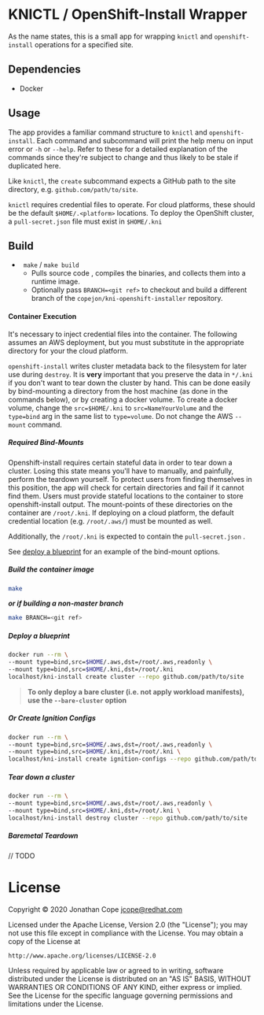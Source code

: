 # KNICTL / OpenShift-Install Wrapper

As the name states, this is a small app for wrapping `knictl` and `openshift-install` operations for a specified site. 

## Dependencies

- Docker

## Usage

The app provides a familiar command structure to `knictl` and `openshift-install`.  Each command and subcommand will print the help menu on input error or `-h` or `--help`.  Refer to these for a detailed explanation of the commands since they're subject to change and thus likely to be stale if duplicated here.

Like `knictl`, the `create` subcommand expects a GitHub path to the site directory, e.g. `github.com/path/to/site`. 

`knictl` requires credential files to operate. For cloud platforms, these should be the default `$HOME/.<platform>` locations. To deploy the OpenShift cluster, a `pull-secret.json` file must exist in `$HOME/.kni`

## Build

- ` make` / `make build`
  - Pulls source code , compiles the binaries, and collects them into a runtime image. 
  - Optionally pass `BRANCH=<git ref>` to checkout and build a different branch of the `copejon/kni-openshift-installer` repository.

#### Container Execution

It's necessary to inject credential files into the container.  The following assumes an AWS deployment, but you must substitute in the appropriate directory for your the cloud platform.

`openshift-install` writes cluster metadata back to the filesystem for later use during `destroy`.  It is **very** important that you preserve the data in  `*/.kni`  if you don't want to tear down the cluster by hand.  This can be done easily by bind-mounting a directory from the host machine (as done in the commands below), or by creating a docker volume.  To create a docker volume, change the `src=$HOME/.kni` to `src=NameYourVolume` and the `type=bind` arg in the same list to `type=volume`.  Do not change the AWS `--mount` command.

##### Required Bind-Mounts

Openshift-install requires certain stateful data in order to tear down a cluster.  Losing this state means you'll have to manually, and painfully, perform the teardown yourself.  To protect users from finding themselves in this position, the app will check for certain directories and fail if it cannot find them.  Users must provide stateful locations to the container to store openshift-install output.  The mount-points of these directories on the container are `/root/.kni`. If deploying on a cloud platform, the default credential location (e.g. `/root/.aws/`) must be mounted as well.

Additionally, the `/root/.kni` is expected to contain the `pull-secret.json` . 

See [deploy a blueprint](#deploy-a-blueprint) for an example of the bind-mount options.

##### Build the container image

```bash
make
```

***or if building a non-master branch***

```bash
make BRANCH=<git ref>
```

##### Deploy a blueprint

```bash
docker run --rm \
--mount type=bind,src=$HOME/.aws,dst=/root/.aws,readonly \
--mount type=bind,src=$HOME/.kni,dst=/root/.kni 
localhost/kni-install create cluster --repo github.com/path/to/site
```

> **To only deploy a bare cluster (i.e. not apply workload manifests), use the `--bare-cluster` option**

##### *Or* Create Ignition Configs

```bash
docker run --rm \
--mount type=bind,src=$HOME/.aws,dst=/root/.aws,readonly \
--mount type=bind,src=$HOME/.kni,dst=/root/.kni \
localhost/kni-install create ignition-configs --repo github.com/path/to/site
```

##### Tear down a cluster

```bash
docker run --rm \
--mount type=bind,src=$HOME/.aws,dst=/root/.aws,readonly \
--mount type=bind,src=$HOME/.kni,dst=/root/.kni \
localhost/kni-install destroy cluster --repo github.com/path/to/site
```

##### Baremetal Teardown

// TODO

# License

Copyright © 2020 Jonathan Cope jcope@redhat.com

Licensed under the Apache License, Version 2.0 (the "License");
you may not use this file except in compliance with the License.
You may obtain a copy of the License at

    http://www.apache.org/licenses/LICENSE-2.0

Unless required by applicable law or agreed to in writing, software
distributed under the License is distributed on an "AS IS" BASIS,
WITHOUT WARRANTIES OR CONDITIONS OF ANY KIND, either express or implied.
See the License for the specific language governing permissions and
limitations under the License.